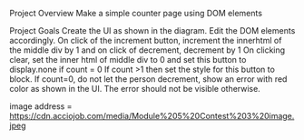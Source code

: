 Project Overview
Make a simple counter page using DOM elements

Project Goals
Create the UI as shown in the diagram.
Edit the DOM elements accordingly.
On click of the increment button, increment the innerhtml of the middle div by 1 and on click of decrement, decrement by 1
On clicking clear, set the inner html of middle div to 0 and set this button to display.none if count = 0
If count >1 then set the style for this button to block.
If count=0, do not let the person decrement, show an error with red color as shown in the UI. The error should not be visible otherwise.

image address = https://cdn.acciojob.com/media/Module%205%20Contest%203%20image.jpeg



